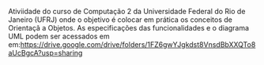 Ativiidade  do curso de Computação 2 da Universidade Federal do Rio de Janeiro (UFRJ) onde o objetivo  é colocar em prática os conceitos de Orientaçã a Objetos.
As especificações das funcionalidades e o diagrama UML  podem ser acessados em em:https://drive.google.com/drive/folders/1FZ6gwYJgkdst8VnsdBbXXQTo8aUcBgcA?usp=sharing
